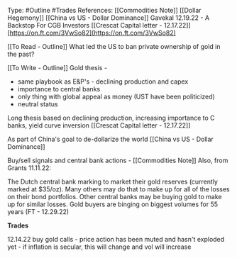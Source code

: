 Type: #Outline #Trades 
References: [[Commodities Note]]
[[Dollar Hegemony]] [[China vs US - Dollar Dominance]]
Gavekal 12.19.22 - A Backstop For CGB Investors
[[Crescat Capital letter - 12.17.22]]
[https://on.ft.com/3VwSo82](https://on.ft.com/3VwSo82)

[[To Read - Outline]]
What led the US to ban private ownership of gold in the past?

[[To Write - Outline]]
Gold thesis -
- same playbook as E&P's - declining production and capex
- importance to central banks
- only thing with global appeal as money (UST have been politicized)
- neutral status


Long thesis based on declining production, increasing importance to C banks, yield curve inversion
[[Crescat Capital letter - 12.17.22]]

As part of China's goal to de-dollarize the world
[[China vs US - Dollar Dominance]]


Buy/sell signals and central bank actions -
[[Commodities Note]]
Also, from Grants 11.11.22:

The Dutch central bank marking to market their gold reserves (currently marked at $35/oz). Many others may do that to make up for all of the losses on their bond portfolios. Other central banks may be buying gold to make up for similar losses. Gold buyers are binging on biggest volumes for 55 years (FT - 12.29.22)





**Trades**

12.14.22
buy gold calls - price action has been muted and hasn't exploded yet 
	- if inflation is secular, this will change and vol will increase